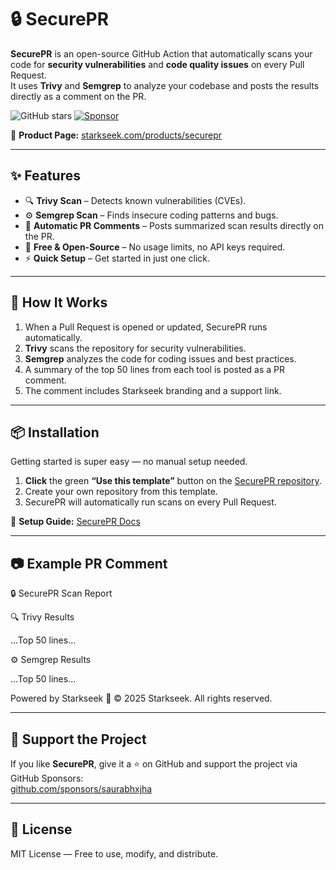 # 🔒 SecurePR

**SecurePR** is an open-source GitHub Action that automatically scans your code for **security vulnerabilities** and **code quality issues** on every Pull Request.  
It uses **Trivy** and **Semgrep** to analyze your codebase and posts the results directly as a comment on the PR.  

![GitHub stars](https://img.shields.io/github/stars/saurabhxjha/SecurePR?style=social)
[![Sponsor](https://img.shields.io/badge/Sponsor-%E2%9D%A4-red)](https://github.com/sponsors/saurabhxjha)

📌 **Product Page:** [starkseek.com/products/securepr](https://starkseek.com/products/securepr)  

---

## ✨ Features
- 🔍 **Trivy Scan** – Detects known vulnerabilities (CVEs).
- ⚙️ **Semgrep Scan** – Finds insecure coding patterns and bugs.
- 📜 **Automatic PR Comments** – Posts summarized scan results directly on the PR.
- 💯 **Free & Open-Source** – No usage limits, no API keys required.
- ⚡ **Quick Setup** – Get started in just one click.

---

## 🚀 How It Works
1. When a Pull Request is opened or updated, SecurePR runs automatically.
2. **Trivy** scans the repository for security vulnerabilities.
3. **Semgrep** analyzes the code for coding issues and best practices.
4. A summary of the top 50 lines from each tool is posted as a PR comment.
5. The comment includes Starkseek branding and a support link.

---

## 📦 Installation
Getting started is super easy — no manual setup needed.

1. **Click** the green **“Use this template”** button on the [SecurePR repository](https://github.com/saurabhxjha/securepr).
2. Create your own repository from this template.
3. SecurePR will automatically run scans on every Pull Request.

📄 **Setup Guide:** [SecurePR Docs](https://starkseek.com/products/securepr)

---

## 📷 Example PR Comment

🔒 SecurePR Scan Report

🔍 Trivy Results

...Top 50 lines...

⚙️ Semgrep Results

...Top 50 lines...

Powered by Starkseek 🚀
© 2025 Starkseek. All rights reserved.

---

## 🙌 Support the Project
If you like **SecurePR**, give it a ⭐ on GitHub and support the project via GitHub Sponsors:  
[github.com/sponsors/saurabhxjha](https://github.com/sponsors/saurabhxjha)

---

## 📜 License
MIT License — Free to use, modify, and distribute.

